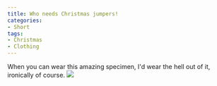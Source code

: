 ```yaml
---
title: Who needs Christmas jumpers!
categories:
- Short
tags:
- Christmas
- Clothing
---
```


When you can wear this amazing specimen, I'd wear the hell out of it, ironically of course. 
![](/squarespace_images/static_52001c0be4b09bc7c9f838c9_52224ed3e4b0ba9919a3e0e1_5486043de4b0ba638f002264_1418069057913__img.jpg_)
